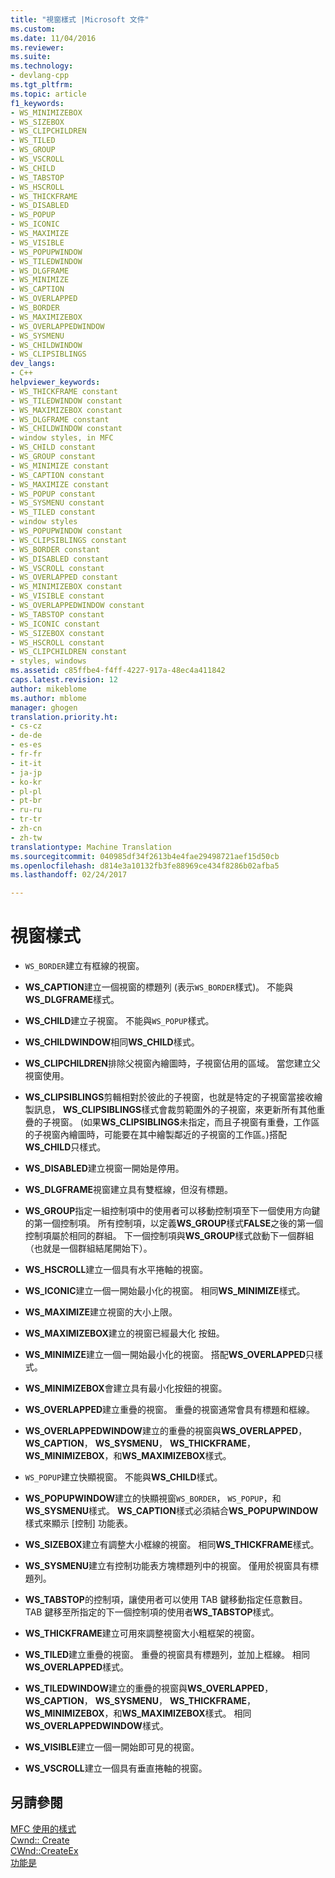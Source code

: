 ```yaml
---
title: "視窗樣式 |Microsoft 文件"
ms.custom: 
ms.date: 11/04/2016
ms.reviewer: 
ms.suite: 
ms.technology:
- devlang-cpp
ms.tgt_pltfrm: 
ms.topic: article
f1_keywords:
- WS_MINIMIZEBOX
- WS_SIZEBOX
- WS_CLIPCHILDREN
- WS_TILED
- WS_GROUP
- WS_VSCROLL
- WS_CHILD
- WS_TABSTOP
- WS_HSCROLL
- WS_THICKFRAME
- WS_DISABLED
- WS_POPUP
- WS_ICONIC
- WS_MAXIMIZE
- WS_VISIBLE
- WS_POPUPWINDOW
- WS_TILEDWINDOW
- WS_DLGFRAME
- WS_MINIMIZE
- WS_CAPTION
- WS_OVERLAPPED
- WS_BORDER
- WS_MAXIMIZEBOX
- WS_OVERLAPPEDWINDOW
- WS_SYSMENU
- WS_CHILDWINDOW
- WS_CLIPSIBLINGS
dev_langs:
- C++
helpviewer_keywords:
- WS_THICKFRAME constant
- WS_TILEDWINDOW constant
- WS_MAXIMIZEBOX constant
- WS_DLGFRAME constant
- WS_CHILDWINDOW constant
- window styles, in MFC
- WS_CHILD constant
- WS_GROUP constant
- WS_MINIMIZE constant
- WS_CAPTION constant
- WS_MAXIMIZE constant
- WS_POPUP constant
- WS_SYSMENU constant
- WS_TILED constant
- window styles
- WS_POPUPWINDOW constant
- WS_CLIPSIBLINGS constant
- WS_BORDER constant
- WS_DISABLED constant
- WS_VSCROLL constant
- WS_OVERLAPPED constant
- WS_MINIMIZEBOX constant
- WS_VISIBLE constant
- WS_OVERLAPPEDWINDOW constant
- WS_TABSTOP constant
- WS_ICONIC constant
- WS_SIZEBOX constant
- WS_HSCROLL constant
- WS_CLIPCHILDREN constant
- styles, windows
ms.assetid: c85ffbe4-f4ff-4227-917a-48ec4a411842
caps.latest.revision: 12
author: mikeblome
ms.author: mblome
manager: ghogen
translation.priority.ht:
- cs-cz
- de-de
- es-es
- fr-fr
- it-it
- ja-jp
- ko-kr
- pl-pl
- pt-br
- ru-ru
- tr-tr
- zh-cn
- zh-tw
translationtype: Machine Translation
ms.sourcegitcommit: 040985df34f2613b4e4fae29498721aef15d50cb
ms.openlocfilehash: d814e3a10132fb3fe88969ce434f8286b02afba5
ms.lasthandoff: 02/24/2017

---
```

# <a name="window-styles"></a>視窗樣式
-   `WS_BORDER`建立有框線的視窗。  
  
-   **WS_CAPTION**建立一個視窗的標題列 (表示`WS_BORDER`樣式)。 不能與**WS_DLGFRAME**樣式。  
  
-   **WS_CHILD**建立子視窗。 不能與`WS_POPUP`樣式。  
  
-   **WS_CHILDWINDOW**相同**WS_CHILD**樣式。  
  
-   **WS_CLIPCHILDREN**排除父視窗內繪圖時，子視窗佔用的區域。 當您建立父視窗使用。  
  
-   **WS_CLIPSIBLINGS**剪輯相對於彼此的子視窗，也就是特定的子視窗當接收繪製訊息， **WS_CLIPSIBLINGS**樣式會裁剪範圍外的子視窗，來更新所有其他重疊的子視窗。 (如果**WS_CLIPSIBLINGS**未指定，而且子視窗有重疊，工作區的子視窗內繪圖時，可能要在其中繪製鄰近的子視窗的工作區。)搭配**WS_CHILD**只樣式。  
  
-   **WS_DISABLED**建立視窗一開始是停用。  
  
-   **WS_DLGFRAME**視窗建立具有雙框線，但沒有標題。  
  
-   **WS_GROUP**指定一組控制項中的使用者可以移動控制項至下一個使用方向鍵的第一個控制項。 所有控制項，以定義**WS_GROUP**樣式**FALSE**之後的第一個控制項屬於相同的群組。 下一個控制項與**WS_GROUP**樣式啟動下一個群組 （也就是一個群組結尾開始下）。  
  
-   **WS_HSCROLL**建立一個具有水平捲軸的視窗。  
  
-   **WS_ICONIC**建立一個一開始最小化的視窗。 相同**WS_MINIMIZE**樣式。  
  
-   **WS_MAXIMIZE**建立視窗的大小上限。  
  
-   **WS_MAXIMIZEBOX**建立的視窗已經最大化 按鈕。  
  
-   **WS_MINIMIZE**建立一個一開始最小化的視窗。 搭配**WS_OVERLAPPED**只樣式。  
  
-   **WS_MINIMIZEBOX**會建立具有最小化按鈕的視窗。  
  
-   **WS_OVERLAPPED**建立重疊的視窗。 重疊的視窗通常會具有標題和框線。  
  
-   **WS_OVERLAPPEDWINDOW**建立的重疊的視窗與**WS_OVERLAPPED**， **WS_CAPTION**， **WS_SYSMENU**， **WS_THICKFRAME**， **WS_MINIMIZEBOX**，和**WS_MAXIMIZEBOX**樣式。  
  
-   `WS_POPUP`建立快顯視窗。 不能與**WS_CHILD**樣式。  
  
-   **WS_POPUPWINDOW**建立的快顯視窗`WS_BORDER`， `WS_POPUP`，和**WS_SYSMENU**樣式。 **WS_CAPTION**樣式必須結合**WS_POPUPWINDOW**樣式來顯示 [控制] 功能表。  
  
-   **WS_SIZEBOX**建立有調整大小框線的視窗。 相同**WS_THICKFRAME**樣式。  
  
-   **WS_SYSMENU**建立有控制功能表方塊標題列中的視窗。 僅用於視窗具有標題列。  
  
-   **WS_TABSTOP**的控制項，讓使用者可以使用 TAB 鍵移動指定任意數目。 TAB 鍵移至所指定的下一個控制項的使用者**WS_TABSTOP**樣式。  
  
-   **WS_THICKFRAME**建立可用來調整視窗大小粗框架的視窗。  
  
-   **WS_TILED**建立重疊的視窗。 重疊的視窗具有標題列，並加上框線。 相同**WS_OVERLAPPED**樣式。  
  
-   **WS_TILEDWINDOW**建立的重疊的視窗與**WS_OVERLAPPED**， **WS_CAPTION**， **WS_SYSMENU**， **WS_THICKFRAME**， **WS_MINIMIZEBOX**，和**WS_MAXIMIZEBOX**樣式。 相同**WS_OVERLAPPEDWINDOW**樣式。  
  
-   **WS_VISIBLE**建立一個一開始即可見的視窗。  
  
-   **WS_VSCROLL**建立一個具有垂直捲軸的視窗。  
  
## <a name="see-also"></a>另請參閱  
 [MFC 使用的樣式](../../mfc/reference/styles-used-by-mfc.md)   
 [Cwnd:: Create](../../mfc/reference/cwnd-class.md#create)   
 [CWnd::CreateEx](../../mfc/reference/cwnd-class.md#createex)   
 [功能是](http://msdn.microsoft.com/library/windows/desktop/ms632679)


